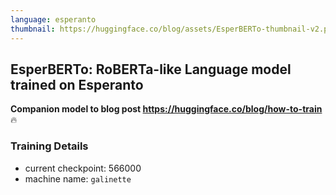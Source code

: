 ```yaml
---
language: esperanto
thumbnail: https://huggingface.co/blog/assets/EsperBERTo-thumbnail-v2.png
---
```


## EsperBERTo: RoBERTa-like Language model trained on Esperanto

**Companion model to blog post https://huggingface.co/blog/how-to-train** 🔥

### Training Details

- current checkpoint: 566000
- machine name: `galinette`


